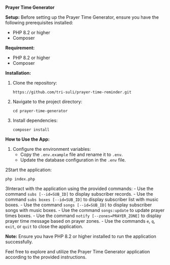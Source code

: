 **Prayer Time Generator**

**Setup:**
Before setting up the Prayer Time Generator, ensure you have the following prerequisites installed:
- PHP 8.2 or higher
- Composer

**Requirement:**
- PHP 8.2 or higher
- Composer

**Installation:**
1. Clone the repository:
   ```
   https://github.com/tri-suli/prayer-time-reminder.git
   ```
2. Navigate to the project directory:
   ```
   cd prayer-time-generator
   ```
3. Install dependencies:
   ```
   composer install
   ```

**How to Use the App:**
1. Configure the environment variables:
    - Copy the `.env.example` file and rename it to `.env`.
    - Update the database configuration in the `.env` file.

2Start the application:
   ```
   php index.php
   ```

3Interact with the application using the provided commands:
    - Use the command `subs [--id=SUB_ID]` to display subscriber records.
    - Use the command `subs boxes [--id=SUB_ID]` to display subscriber list with music boxes.
    - Use the command `songs [--id=SUB_ID]` to display subscriber songs with music boxes.
    - Use the command `songs:update` to update prayer times boxes.
    - Use the command `notify [--zones=PRAYER_ZONE]` to display prayer time message based on prayer zones.
    - Use the commands `e`, `q`, `exit`, or `quit` to close the application.

**Note:** Ensure you have PHP 8.2 or higher installed to run the application successfully.

Feel free to explore and utilize the Prayer Time Generator application according to the provided instructions.